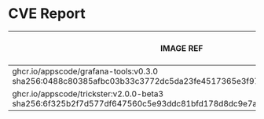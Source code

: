 # CVE Report
|                                                     IMAGE REF                                                      |      OS       | CRITICAL<BR>(OS, OTHER) | HIGH<BR>(OS, OTHER) | MEDIUM<BR>(OS, OTHER) | LOW<BR>(OS, OTHER) | UNKNOWN<BR>(OS, OTHER) |
|--------------------------------------------------------------------------------------------------------------------|---------------|-------------------------|---------------------|-----------------------|--------------------|------------------------|
| ghcr.io/appscode/grafana-tools:v0.3.0<br>sha256:0488c80385afbc03b33c3772dc5da23fe4517365e3f97f54f1a41667fbffb913   | debian 12.9   | 0, 0                    | 0, 0                | 0, 0                  | 0, 0               | 0, 0                   |
| ghcr.io/appscode/trickster:v2.0.0-beta3<br>sha256:6f325b2f7d577df647560c5e93ddc81bfd178d8dc9e7a3e7729b0299b6e2e3e2 | alpine 3.21.0 | 0, 0                    | 0, 1                | 0, 0                  | 0, 0               | 0, 0                   |
